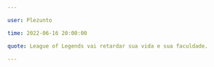 ```yaml
---

user: Plezunto

time: 2022-06-16 20:00:00

quote: League of Legends vai retardar sua vida e sua faculdade.

---
```

